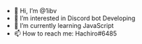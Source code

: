 - 👋 Hi, I’m @1ibv
- 👀 I’m interested in Discord bot Developing
- 🌱 I’m currently learning JavaScript
- 📫 How to reach me: Hachiro#6485

<!---
1ibv/1ibv is a ✨ special ✨ repository because its `README.md` (this file) appears on your GitHub profile.
You can click the Preview link to take a look at your changes.
--->
